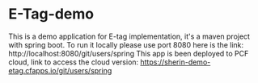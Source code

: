 # E-Tag-demo
This is a demo application for E-tag implementation, it's a maven project with spring boot.
To run it locally please use port 8080 here is the link: http://localhost:8080/git/users/spring 
This app is been deployed to PCF cloud, link to access the cloud version: https://sherin-demo-etag.cfapps.io/git/users/spring
